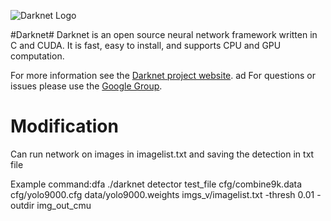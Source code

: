![Darknet Logo](http://pjreddie.com/media/files/darknet-black-small.png)

#Darknet#
Darknet is an open source neural network framework written in C and CUDA. It is fast, easy to install, and supports CPU and GPU computation.

For more information see the [Darknet project website](http://pjreddie.com/darknet).
ad
For questions or issues please use the [Google Group](https://groups.google.com/forum/#!forum/darknet).


# Modification
Can run network on images in imagelist.txt and saving the detection in txt file

Example command:dfa
./darknet detector test_file cfg/combine9k.data cfg/yolo9000.cfg data/yolo9000.weights imgs_v/imagelist.txt -thresh 0.01 -outdir img_out_cmu
